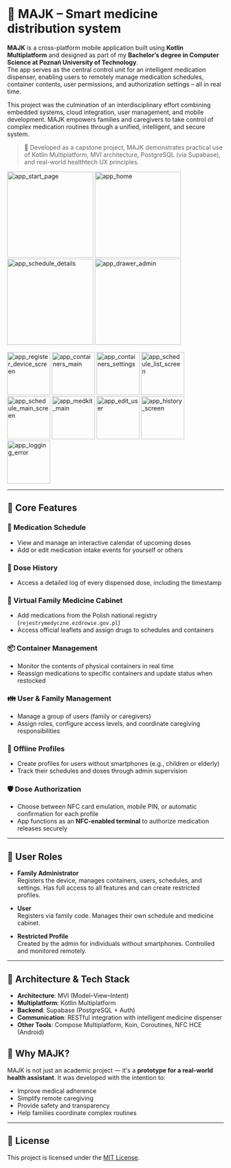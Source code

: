 # 💊 MAJK – Smart medicine distribution system

**MAJK** is a cross-platform mobile application built using **Kotlin Multiplatform** and designed as part of my **Bachelor’s degree in Computer Science at Poznań University of Technology**.  
The app serves as the central control unit for an intelligent medication dispenser, enabling users to remotely manage medication schedules, container contents, user permissions, and authorization settings – all in real time.

This project was the culmination of an interdisciplinary effort combining embedded systems, cloud integration, user management, and mobile development. MAJK empowers families and caregivers to take control of complex medication routines through a unified, intelligent, and secure system.

> 🧪 Developed as a capstone project, MAJK demonstrates practical use of Kotlin Multiplatform, MVI architecture, PostgreSQL (via Supabase), and real-world healthtech UX principles.

<p>
  <img width="200" alt="app_start_page" src="https://github.com/user-attachments/assets/7460be71-6165-4a9b-8224-c45b9f41befa" />
  <img width="200" alt="app_home" src="https://github.com/user-attachments/assets/ec12c86e-39ad-4704-bd29-ecefc52a41b9" />
  <img width="200" alt="app_schedule_details" src="https://github.com/user-attachments/assets/f5be4da9-3a0a-45a6-99e1-5b420248c1df" />
  <img width="200" alt="app_drawer_admin" src="https://github.com/user-attachments/assets/f9fa0f50-d32e-4609-b1c6-be756851bce2" />
</p>

<p>
  <img heigth = "200" width="100" alt="app_register_device_screen" src="https://github.com/user-attachments/assets/c296a9f6-35fe-48f4-b5de-af8f5d1ed020" />
  <img heigth = "200" width="100" alt="app_containers_main" src="https://github.com/user-attachments/assets/445f3fc3-e8fb-448b-bf16-fa9b2c158b3d" />
  <img heigth = "200" width="100" alt="app_containers_settings" src="https://github.com/user-attachments/assets/83b27a6a-ab3b-423d-8b94-0b758805e287" />
  <img heigth = "200" width="100" alt="app_schedule_list_screen" src="https://github.com/user-attachments/assets/578612a0-0b09-4c43-ab59-3e12fb42d59f" />
  <img heigth = "200" width="100" alt="app_schedule_main_screen" src="https://github.com/user-attachments/assets/b1e0686a-6513-4bc9-83e5-bfbe112a3035" />
  <img heigth = "200" width="100" alt="app_medkit_main" src="https://github.com/user-attachments/assets/bf299981-b27c-4d1c-bc4b-158622f5e590" />
  <img heigth = "200" width="100" alt="app_edit_user" src="https://github.com/user-attachments/assets/984fa237-384e-49d6-a88d-a9b15c96734a" />
  <img heigth = "200" width="100" alt="app_history_screen" src="https://github.com/user-attachments/assets/3a348636-cb60-498b-b75e-ac05297bdedb" />
  <img heigth = "200" width="100" alt="app_logging_error" src="https://github.com/user-attachments/assets/eaa40ec4-4acd-4770-bd30-9adaeaccdb63" />
</p>

---

## 🔧 Core Features

### 📅 Medication Schedule
- View and manage an interactive calendar of upcoming doses
- Add or edit medication intake events for yourself or others

### 📜 Dose History
- Access a detailed log of every dispensed dose, including the timestamp

### 🧰 Virtual Family Medicine Cabinet
- Add medications from the Polish national registry (`rejestrymedyczne.ezdrowie.gov.pl`)
- Access official leaflets and assign drugs to schedules and containers

### 📦 Container Management
- Monitor the contents of physical containers in real time
- Reassign medications to specific containers and update status when restocked

### 👪 User & Family Management
- Manage a group of users (family or caregivers)
- Assign roles, configure access levels, and coordinate caregiving responsibilities

### 👤 Offline Profiles
- Create profiles for users without smartphones (e.g., children or elderly)
- Track their schedules and doses through admin supervision

### 🛡️ Dose Authorization
- Choose between NFC card emulation, mobile PIN, or automatic confirmation for each profile
- App functions as an **NFC-enabled terminal** to authorize medication releases securely

---

## 👥 User Roles

- **Family Administrator**  
  Registers the device, manages containers, users, schedules, and settings. Has full access to all features and can create restricted profiles.

- **User**  
  Registers via family code. Manages their own schedule and medicine cabinet.

- **Restricted Profile**  
  Created by the admin for individuals without smartphones. Controlled and monitored remotely.

---

## 🧠 Architecture & Tech Stack

- **Architecture**: MVI (Model–View–Intent)
- **Multiplatform**: Kotlin Multiplatform
- **Backend**: Supabase (PostgreSQL + Auth)
- **Communication**: RESTful integration with intelligent medicine dispenser
- **Other Tools**: Compose Multiplatform, Koin, Coroutines, NFC HCE (Android)

## 🚀 Why MAJK?

MAJK is not just an academic project — it's a **prototype for a real-world health assistant**. It was developed with the intention to:

- Improve medical adherence  
- Simplify remote caregiving  
- Provide safety and transparency  
- Help families coordinate complex routines

---

## 📄 License

This project is licensed under the [MIT License](LICENSE).


